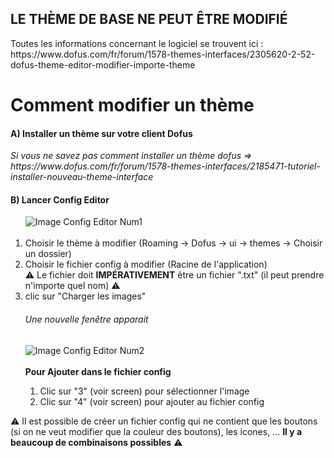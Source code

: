 <h2>LE THÈME DE BASE NE PEUT ÊTRE MODIFIÉ</h2>
Toutes les informations concernant le logiciel se trouvent ici : https://www.dofus.com/fr/forum/1578-themes-interfaces/2305620-2-52-dofus-theme-editor-modifier-importe-theme

<h1>Comment modifier un thème</h1>

<h4>A) Installer un thème sur votre client Dofus</h4>
<i>Si vous ne savez pas comment installer un thème dofus => https://www.dofus.com/fr/forum/1578-themes-interfaces/2185471-tutoriel-installer-nouveau-theme-interface</i>

<h4>B) Lancer Config Editor</h4>
<ol type="1">
  <img src="" alt="Image Config Editor Num1"/><br/><br/>
  <li>Choisir le thème à modifier (Roaming -> Dofus -> ui -> themes -> Choisir un dossier)</li>
  <li>Choisir le fichier config à modifier (Racine de l'application)</li>
  &#x26A0; Le fichier doit <b>IMPÉRATIVEMENT</b> être un fichier ".txt" (il peut prendre n'importe quel nom) &#x26A0;
  <li>clic sur "Charger les images"</li>
</ol>

<ol type="1">
  <h6>Une nouvelle fenêtre apparait</h6>
  <img src="" alt="Image Config Editor Num2"/><br/><br/>
  <b>Pour Ajouter dans le fichier config</b>
  <ol type="1">
    <li>Clic sur "3" (voir screen) pour sélectionner l'image</li>
    <li>Clic sur "4" (voir screen) pour ajouter au fichier config</li>
  </ol>
</ol>
&#x26A0; Il est possible de créer un fichier config qui ne contient que les boutons (si on ne veut modifier que la couleur des boutons), les icones, ... <b>Il y a beaucoup de combinaisons possibles</b> &#x26A0;


